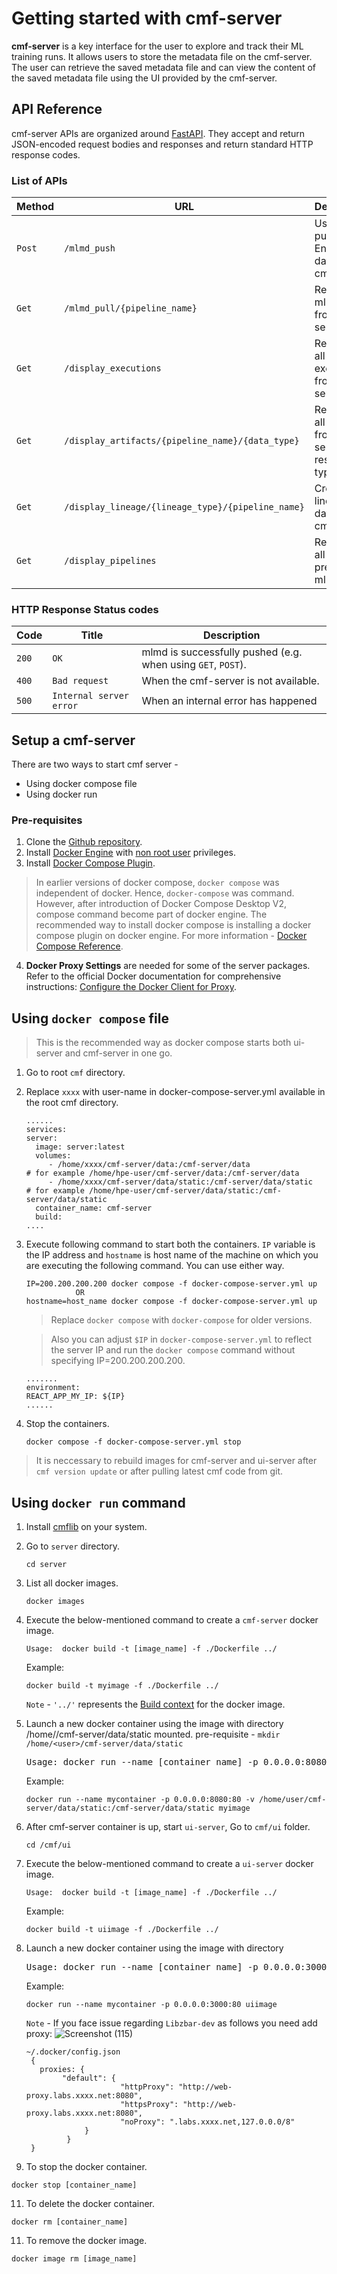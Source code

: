# Getting started with cmf-server

__cmf-server__ is a key interface for the user to explore and track their ML training runs. It allows users to store the metadata file on the cmf-server. The user can retrieve the saved metadata file and can view the content of the saved metadata file using the UI provided by the cmf-server.

## API Reference
cmf-server APIs are organized around [FastAPI](https://fastapi.tiangolo.com/).
They accept and return JSON-encoded request bodies and responses and return standard HTTP response codes.

### List of APIs
   
| Method | URL                          | Description                                                              | 
|--------|------------------------------|------------------------------------------------------------------------  |
| `Post` | `/mlmd_push`                 | Used to push Json Encoded data to cmf-server                             | 
| `Get`  | `/mlmd_pull/{pipeline_name}` | Retrieves a mlmd file from cmf-server                                    |
| `Get`  | `/display_executions`                             | Retrieves all executions from cmf-server            |
| `Get`  | `/display_artifacts/{pipeline_name}/{data_type}`  | Retrieves all artifacts from cmf-server for resp datat type             |
| `Get`  | `/display_lineage/{lineage_type}/{pipeline_name}` | Creates lineage data from cmf-server            |
| `Get`  | `/display_pipelines`                             | Retrieves all pipelines present in mlmd file            |


### HTTP Response Status codes

| Code  | Title                     | Description                                                  |
|-------| ------------------------- |--------------------------------------------------------------|
| `200` | `OK`                      | mlmd is successfully pushed (e.g. when using `GET`, `POST`). |
| `400` | `Bad request`             | When the cmf-server is not available.                        |
| `500` | `Internal server error`   | When an internal error has happened                          |


## Setup a cmf-server

There are two ways to start cmf server - 
- Using docker compose file
- Using docker run

### Pre-requisites
1. Clone the [Github repository](https://github.com/HewlettPackard/cmf).
2. Install [Docker Engine](https://docs.docker.com/engine/install/ubuntu/#install-using-the-repository) with [non root user](https://docs.docker.com/engine/install/ubuntu/#install-using-the-repository) privileges.
3. Install [Docker Compose Plugin](https://docs.docker.com/compose/install/linux/).
> In earlier versions of docker compose, `docker compose` was independent of docker. Hence, `docker-compose` was command. However, after introduction of Docker Compose Desktop V2, compose command become part of docker engine. The recommended way to install docker compose is installing a docker compose plugin on docker engine. For more information - [Docker Compose Reference](https://docs.docker.com/compose/reference/).
4. **Docker Proxy Settings** are needed for some of the server packages. Refer to the official Docker documentation for comprehensive instructions: [Configure the Docker Client for Proxy](https://docs.docker.com/network/proxy/#configure-the-docker-client).

## Using `docker compose` file 
> This is the recommended way as docker compose starts both ui-server and cmf-server in one go.

1. Go to root `cmf` directory.
2. Replace `xxxx` with user-name in docker-compose-server.yml available in the root cmf directory.
    ```
    ......
    services:
    server:
      image: server:latest
      volumes:
         - /home/xxxx/cmf-server/data:/cmf-server/data                 # for example /home/hpe-user/cmf-server/data:/cmf-server/data 
         - /home/xxxx/cmf-server/data/static:/cmf-server/data/static   # for example /home/hpe-user/cmf-server/data/static:/cmf-server/data/static
      container_name: cmf-server
      build:
    ....
    ```
  
3. Execute following command to start both the containers. `IP` variable is the IP address and `hostname` is host name of the machine on which you are executing the following command.
   You can use either way.
   ```
   IP=200.200.200.200 docker compose -f docker-compose-server.yml up
              OR
   hostname=host_name docker compose -f docker-compose-server.yml up
   ```
   > Replace `docker compose` with `docker-compose` for older versions.
    
   > Also you can adjust `$IP` in `docker-compose-server.yml` to reflect the server IP and run the `docker compose` command without specifying 
    IP=200.200.200.200.
     ```
     .......
     environment:
     REACT_APP_MY_IP: ${IP}
     ......
     ```
   
4. Stop the containers. 
   ```
   docker compose -f docker-compose-server.yml stop
   ```
> It is neccessary to rebuild images for cmf-server and ui-server after `cmf version update` or after pulling latest cmf code from git.

## Using `docker run` command

1.  Install [cmflib](../index.md#installation) on your system.

2. Go to `server` directory. 
   ```
   cd server
   ```
3. List all docker images.
   ```
   docker images
   ```

4. Execute the below-mentioned command to create a `cmf-server` docker image.
   ```
   Usage:  docker build -t [image_name] -f ./Dockerfile ../
   ```
   Example:
   ```
   docker build -t myimage -f ./Dockerfile ../
   ```
   `Note` - `'../'`  represents the [Build context](https://docs.docker.com/build/building/context/) for the docker image.


5. Launch a new docker container using the image with directory /home/<user>/cmf-server/data/static mounted.
   pre-requisite - `mkdir /home/<user>/cmf-server/data/static`
   <pre>
   Usage: docker run --name [container_name] -p 0.0.0.0:8080:80 -v /home/<user>/cmf-server/data/static:/cmf-server/data/static [image_name]
   </pre>
   Example:
   ```
   docker run --name mycontainer -p 0.0.0.0:8080:80 -v /home/user/cmf-server/data/static:/cmf-server/data/static myimage
   ```
6. After cmf-server container is up, start `ui-server`, Go to `cmf/ui` folder.
   ```
   cd /cmf/ui
   ```
7. Execute the below-mentioned command to create a `ui-server` docker image.
   ```
   Usage:  docker build -t [image_name] -f ./Dockerfile ../
   ```
   Example:
   ```
   docker build -t uiimage -f ./Dockerfile ../
   ```
8. Launch a new docker container using the image with directory
   <pre>
   Usage: docker run --name [container_name] -p 0.0.0.0:3000:80 [image_name]
   </pre>
   Example:
   ```
   docker run --name mycontainer -p 0.0.0.0:3000:80 uiimage
   ```
   `Note` - If you face issue regarding `Libzbar-dev` as follows you need add proxy:
   ![Screenshot (115)](https://github.com/varkha-d-sharma/cmf/assets/111754147/9830cbe9-bad8-404a-8abe-5470fc2303c4)


   ```
   ~/.docker/config.json
    {
      proxies: {
           "default": {
                        "httpProxy": "http://web-proxy.labs.xxxx.net:8080",
                        "httpsProxy": "http://web-proxy.labs.xxxx.net:8080",
                        "noProxy": ".labs.xxxx.net,127.0.0.0/8"
                }
            }
    }
    ```
10. To stop the docker container.
   ```
   docker stop [container_name]
   ```

11. To delete the docker container.
   ```
   docker rm [container_name] 
   ```

11. To remove the docker image.
   ``` 
   docker image rm [image_name] 
   ```
